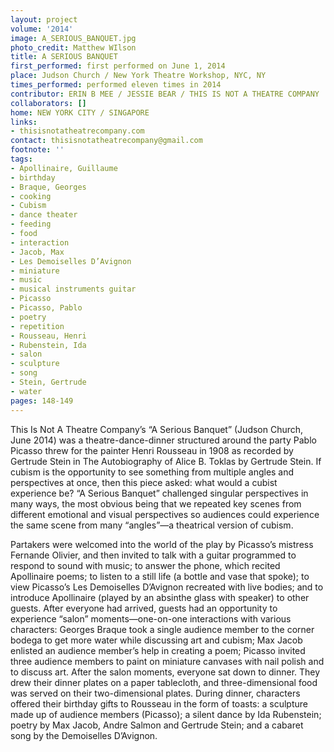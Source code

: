 ```yaml
---
layout: project
volume: '2014'
image: A_SERIOUS_BANQUET.jpg
photo_credit: Matthew WIlson
title: A SERIOUS BANQUET
first_performed: first performed on June 1, 2014
place: Judson Church / New York Theatre Workshop, NYC, NY
times_performed: performed eleven times in 2014
contributor: ERIN B MEE / JESSIE BEAR / THIS IS NOT A THEATRE COMPANY
collaborators: []
home: NEW YORK CITY / SINGAPORE
links:
- thisisnotatheatrecompany.com
contact: thisisnotatheatrecompany@gmail.com
footnote: ''
tags:
- Apollinaire, Guillaume
- birthday
- Braque, Georges
- cooking
- Cubism
- dance theater
- feeding
- food
- interaction
- Jacob, Max
- Les Demoiselles D’Avignon
- miniature
- music
- musical instruments guitar
- Picasso
- Picasso, Pablo
- poetry
- repetition
- Rousseau, Henri
- Rubenstein, Ida
- salon
- sculpture
- song
- Stein, Gertrude
- water
pages: 148-149
---
```


This Is Not A Theatre Company’s “A Serious Banquet” (Judson Church, June 2014) was a theatre-dance-dinner structured around the party Pablo Picasso threw for the painter Henri Rousseau in 1908 as recorded by Gertrude Stein in The Autobiography of Alice B. Toklas by Gertrude Stein. If cubism is the opportunity to see something from multiple angles and perspectives at once, then this piece asked: what would a cubist experience be? “A Serious Banquet” challenged singular perspectives in many ways, the most obvious being that we repeated key scenes from different emotional and visual perspectives so audiences could experience the same scene from many “angles”—a theatrical version of cubism.

Partakers were welcomed into the world of the play by Picasso’s mistress Fernande Olivier, and then invited to talk with a guitar programmed to respond to sound with music; to answer the phone, which recited Apollinaire poems; to listen to a still life (a bottle and vase that spoke); to view Picasso’s Les Demoiselles D’Avignon recreated with live bodies; and to introduce Apollinaire (played by an absinthe glass with speaker) to other guests. After everyone had arrived, guests had an opportunity to experience “salon” moments—one-on-one interactions with various characters: Georges Braque took a single audience member to the corner bodega to get more water while discussing art and cubism; Max Jacob enlisted an audience member’s help in creating a poem; Picasso invited three audience members to paint on miniature canvases with nail polish and to discuss art. After the salon moments, everyone sat down to dinner. They drew their dinner plates on a paper tablecloth, and three-dimensional food was served on their two-dimensional plates. During dinner, characters offered their birthday gifts to Rousseau in the form of toasts: a sculpture made up of audience members (Picasso); a silent dance by Ida Rubenstein; poetry by Max Jacob, Andre Salmon and Gertrude Stein; and a cabaret song by the Demoiselles D’Avignon.
